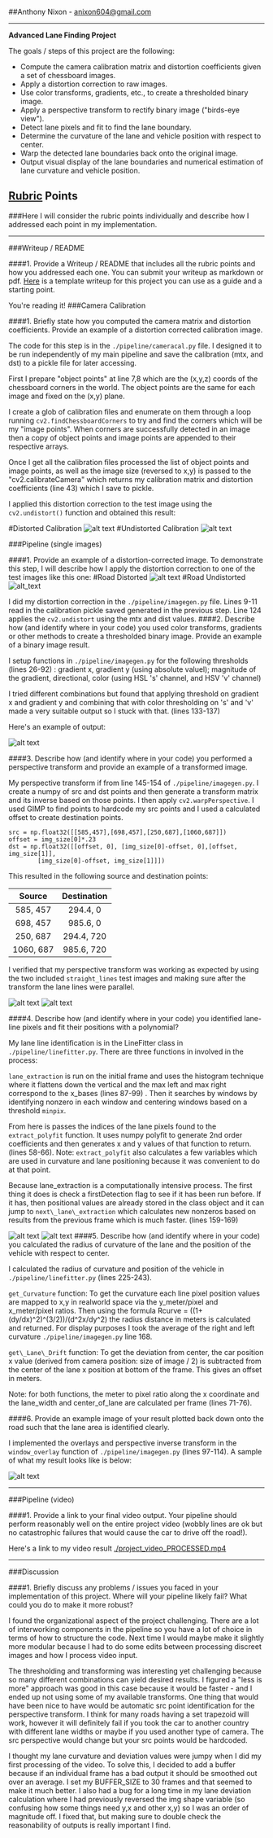 ##Anthony Nixon - anixon604@gmail.com

---

**Advanced Lane Finding Project**

The goals / steps of this project are the following:

* Compute the camera calibration matrix and distortion coefficients given a set of chessboard images.
* Apply a distortion correction to raw images.
* Use color transforms, gradients, etc., to create a thresholded binary image.
* Apply a perspective transform to rectify binary image ("birds-eye view").
* Detect lane pixels and fit to find the lane boundary.
* Determine the curvature of the lane and vehicle position with respect to center.
* Warp the detected lane boundaries back onto the original image.
* Output visual display of the lane boundaries and numerical estimation of lane curvature and vehicle position.

[//]: # (Image References)

[image1]: ./camera_cal/calibration1.jpg "Distorted"
[image1b]: ./output_images/calibration1-undist.jpg "Undist-Cal"
[image2]: ./test_images/test1.jpg "Road Transformed"
[image2b]:./output_images/test1-undist.jpg "Road Transformed Undist"
[image3]: ./output_images/binary2.jpg "Binary Example"
[image4]: ./test_images/straight_lines1.jpg "Warp Example"
[image4b]: ./output_images/straight_lines1_ptrans.jpg "Straight Lines"
[image5]: ./output_images/firstLEsample2.jpg "Fit Visual1"
[image5b]:./output_images/nextLEsample2.jpg "Fit Visual 2"
[image6]: ./output_images/FinalScreenshot.png "Output"
[video1]: ./project_video.mp4 "Video"

## [Rubric](https://review.udacity.com/#!/rubrics/571/view) Points
###Here I will consider the rubric points individually and describe how I addressed each point in my implementation.  

---
###Writeup / README

####1. Provide a Writeup / README that includes all the rubric points and how you addressed each one.  You can submit your writeup as markdown or pdf.  [Here](https://github.com/udacity/CarND-Advanced-Lane-Lines/blob/master/writeup_template.md) is a template writeup for this project you can use as a guide and a starting point.  

You're reading it!
###Camera Calibration

####1. Briefly state how you computed the camera matrix and distortion coefficients. Provide an example of a distortion corrected calibration image.

The code for this step is in the `./pipeline/cameracal.py` file. I designed it to be run independently of my main pipeline and save the calibration (mtx, and dst) to a pickle file for later accessing.

First I prepare "object points" at line 7,8 which are the (x,y,z) coords of the chessboard corners in the world. The object points are the same for each image and fixed on the (x,y) plane.

I create a glob of calibration files and enumerate on them through a loop running `cv2.findChessboardCorners` to try and find the corners which will be my "image points". When corners are successfully detected in an image then a copy of object points and image points are appended to their respective arrays.

Once I get all the calibration files processed the list of object points and image points, as well as the image size (reversed to x,y) is passed to the "cv2.calibrateCamera" which returns my calibration matrix and distortion coefficients (line 43) which I save to pickle.

 I applied this distortion correction to the test image using the `cv2.undistort()` function and obtained this result: 

#Distorted Calibration
![alt text][image1]
#Undistorted Calibration
![alt text][image1b]

###Pipeline (single images)

####1. Provide an example of a distortion-corrected image.
To demonstrate this step, I will describe how I apply the distortion correction to one of the test images like this one:
#Road Distorted
![alt text][image2]
#Road Undistorted
![alt_text][image2b]

I did my distortion correction in the `./pipeline/imagegen.py` file. Lines 9-11 read in the calibration pickle saved generated in the previous step. Line 124 applies the `cv2.undistort` using the mtx and dist values.
####2. Describe how (and identify where in your code) you used color transforms, gradients or other methods to create a thresholded binary image.  Provide an example of a binary image result.

I setup functions in  `./pipeline/imagegen.py` for the following thresholds (lines 26-92) : gradient x, gradient y (using absolute valuel); magnitude of the gradient, directional, color (using HSL 's' channel, and HSV 'v' channel)

I tried different combinations but found that applying threshold on gradient x and gradient y and combining that with color thresholding on 's' and 'v' made a very suitable output so I stuck with that. (lines 133-137)

Here's an example of output:

![alt text][image3]

####3. Describe how (and identify where in your code) you performed a perspective transform and provide an example of a transformed image.

My perspective transform if from line 145-154 of `./pipeline/imagegen.py`. I create a numpy of src and dst points and then generate a transform matrix and its inverse based on those points. I then apply `cv2.warpPerspective`. I used GIMP to find points to hardcode my src points and I used a calculated offset to create destination points.

```
src = np.float32([[585,457],[698,457],[250,687],[1060,687]])
offset = img_size[0]*.23
dst = np.float32([[offset, 0], [img_size[0]-offset, 0],[offset, img_size[1]],
        [img_size[0]-offset, img_size[1]]])
```
This resulted in the following source and destination points:

| Source        | Destination   | 
|:-------------:|:-------------:| 
| 585, 457      | 294.4, 0        | 
| 698, 457      | 985.6, 0      |
| 250, 687     | 294.4, 720      |
| 1060, 687      | 985.6, 720        |

I verified that my perspective transform was working as expected by using the two included `straight_lines` test images and making sure after the transform the lane lines were parallel.

![alt text][image4]
![alt text][image4b]

####4. Describe how (and identify where in your code) you identified lane-line pixels and fit their positions with a polynomial?

My lane line identification is in the LineFitter class in `./pipeline/linefitter.py`. There are three functions in involved in the process:

`lane_extraction` is run on the initial frame and uses the histogram technique where it flattens down the vertical and the max left and max right correspond to the x_bases (lines 87-99) . Then it searches by windows by identifying nonzero in each window and centering windows based on a threshold `minpix`.

From here is passes the indices of the lane pixels found to the `extract_polyfit` function. It uses numpy polyfit to generate 2nd order coefficients and then generates x and y values of that function to return. (lines 58-66). Note: `extract_polyfit` also calculates a few variables which are used in curvature and lane positioning because it was convenient to do at that point.

Because lane_extraction is a computationally intensive process. The first thing it does is check a firstDetection flag to see if it has been run before. If it has, then positional values are already stored in the class object and it can jump to `next\_lane\_extraction` which calculates new nonzeros based on results from the previous frame which is much faster. (lines 159-169)

![alt text][image5]
![alt text][image5b]
####5. Describe how (and identify where in your code) you calculated the radius of curvature of the lane and the position of the vehicle with respect to center.

I calculated the radius of curvature and position of the vehicle in `./pipeline/linefitter.py` (lines 225-243).

`get_Curvature` function:
To get the curvature each line pixel position values are mapped to x,y in realworld space via the y_meter/pixel and x\_meter/pixel ratios. Then using the formula  Rcurve = ((1+(dy/dx)^2)^(3/2))/(d^2x/dy^2) the radius distance in meters is calculated and returned. For display purposes I took the average of the right and left curvature `./pipeline/imagegen.py` line 168.

`get\_Lane\_Drift` function:
To get the deviation from center, the car position x value (derived from camera position: size of image / 2) is subtracted from the center of the lane x position at bottom of the frame. This gives an offset in meters.

Note: for both functions, the meter to pixel ratio along the x coordinate and the lane_width and center\_of\_lane are calculated per frame (lines 71-76).

####6. Provide an example image of your result plotted back down onto the road such that the lane area is identified clearly.

I implemented the overlays and perspective inverse transform in the `window_overlay` function of `./pipeline/imagegen.py` (lines 97-114). A sample of what my result looks like is below:

![alt text][image6]

---

###Pipeline (video)

####1. Provide a link to your final video output.  Your pipeline should perform reasonably well on the entire project video (wobbly lines are ok but no catastrophic failures that would cause the car to drive off the road!).

Here's a link to my video result [./project_video_PROCESSED.mp4](./project_video_PROCESSED.mp4)

---

###Discussion

####1. Briefly discuss any problems / issues you faced in your implementation of this project.  Where will your pipeline likely fail?  What could you do to make it more robust?

I found the organizational aspect of the project challenging. There are a lot of interworking components in the pipeline so you have a lot of choice in terms of how to structure the code. Next time I would maybe make it slightly more modular because I had to do some edits between processing discreet images and how I process video input.

The thresholding and transforming was interesting yet challenging because so many different combinations can yield desired results. I figured a "less is more" approach was good in this case because it would be faster - and I ended up not using some of my available transforms. One thing that would have been nice to have would be automatic src point identification for the perspective transform. I think for many roads having a set trapezoid will work, however it will definitely fail if you took the car to another country with different lane widths or maybe if you used another type of camera. The src perspective would change but your src points would be hardcoded.

I thought my lane curvature and deviation values were jumpy when I did my first processing of the video. To solve this, I decided to add a buffer because if an individual frame has a bad output it should be smoothed out over an average. I set my BUFFER_SIZE to 30 frames and that seemed to make it much better. I also had a bug for a long time in my lane deviation calculation where I had previously reversed the img shape variable (so confusing how some things need y,x and other x,y) so I was an order of magnitude off. I fixed that, but making sure to double check the reasonability of outputs is really important I find.


